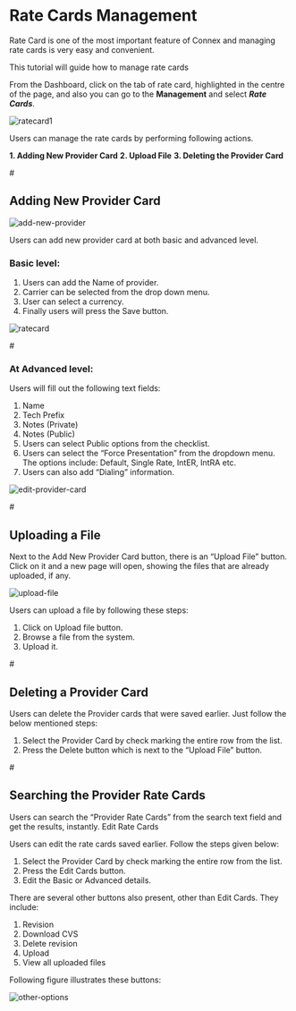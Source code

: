 <h1>Rate Cards Management</h1>

Rate Card is one of the most important feature of Connex and managing rate cards is very easy and convenient.

This tutorial will guide how to manage rate cards

From the Dashboard, click on the tab of rate card, highlighted in the centre of the page, and also you can go to the <b>Management</b> and select <b><i>Rate Cards</i></b>.

<img src="https://raw.githubusercontent.com/digipigeon/connexcs-user-docs/master/img/ratecard-dashboard-new.png" alt="ratecard1"/>

Users can manage the rate cards by performing following actions.

<b>1.	Adding New Provider Card</b>
<b>2.	Upload File</b>
<b>3.	Deleting the Provider Card</b>

#<h2>Adding New Provider Card</h2>

<img src="https://raw.githubusercontent.com/digipigeon/connexcs-user-docs/master/img/add-new-provider.png" alt="add-new-provider"/>

Users can add new provider card at both basic and advanced level. 

<h3>Basic level:</h3>

1. Users can add the Name of provider.
2. Carrier can be selected from the drop down menu.
3. User can select a currency.
4. Finally users will press the Save button. 

<img src="https://raw.githubusercontent.com/digipigeon/connexcs-user-docs/master/img/ratecard.png" alt="ratecard"/>

#<h3>At Advanced level:</h3>

Users will fill out the following text fields:

1. Name
2. Tech Prefix
3. Notes (Private)
4. Notes (Public)
5. Users can select Public options from the checklist.
6. Users can select the “Force Presentation” from the dropdown menu. The options include: Default, Single Rate, IntER, IntRA etc.
7. Users can also add “Dialing” information.

<img src="https://raw.githubusercontent.com/digipigeon/connexcs-user-docs/master/img/edit-provider-card.png" alt="edit-provider-card"/>

#<h2>Uploading a File</h2>

Next to the Add New Provider Card button, there is an “Upload File” button. Click on it and a new page will open, showing the files that are already uploaded, if any.

<img src="https://raw.githubusercontent.com/digipigeon/connexcs-user-docs/master/img/upload-file.png" alt="upload-file"/>

Users can upload a file by following these steps:
1.	Click on Upload file button. 
2.	Browse a file from the system. 
3.	Upload it.

#<h2>Deleting a Provider Card</h2>

Users can delete the Provider cards that were saved earlier. Just follow the below mentioned steps:

1.	Select the Provider Card by check marking the entire row from the list.
2.	Press the Delete button which is next to the “Upload File” button.

#<h2>Searching the Provider Rate Cards</h2>

Users can search the “Provider Rate Cards” from the search text field and get the results, instantly. 
Edit Rate Cards

Users can edit the rate cards saved earlier.  Follow the steps given below:

1.	Select the Provider Card by check marking the entire row from the list.
2.	Press the Edit Cards button.
3.	Edit the Basic or Advanced details.

There are several other buttons also present, other than Edit Cards. They include:

1. Revision
2. Download CVS 
3. Delete revision
4. Upload
5. View all uploaded files

Following figure illustrates these buttons:

<img src="https://raw.githubusercontent.com/digipigeon/connexcs-user-docs/master/img/other-options.png" alt="other-options"/>



